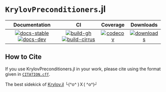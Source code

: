 # `KrylovPreconditioners`.jl

| **Documentation** | **CI** | **Coverage** | **Downloads** |
|:-----------------:|:------:|:------------:|:-------------:|
| [![docs-stable][docs-stable-img]][docs-stable-url] [![docs-dev][docs-dev-img]][docs-dev-url] | [![build-gh][build-gh-img]][build-gh-url] [![build-cirrus][build-cirrus-img]][build-cirrus-url] | [![codecov][codecov-img]][codecov-url] | [![downloads][downloads-img]][downloads-url] |

[docs-stable-img]: https://img.shields.io/badge/docs-stable-blue.svg
[docs-stable-url]: https://JuliaSmoothOptimizers.github.io/KrylovPreconditioners.jl/stable
[docs-dev-img]: https://img.shields.io/badge/docs-dev-purple.svg
[docs-dev-url]: https://JuliaSmoothOptimizers.github.io/KrylovPreconditioners.jl/dev
[build-gh-img]: https://github.com/JuliaSmoothOptimizers/KrylovPreconditioners.jl/workflows/CI/badge.svg?branch=main
[build-gh-url]: https://github.com/JuliaSmoothOptimizers/KrylovPreconditioners.jl/actions
[build-cirrus-img]: https://img.shields.io/cirrus/github/JuliaSmoothOptimizers/KrylovPreconditioners.jl?logo=Cirrus%20CI
[build-cirrus-url]: https://cirrus-ci.com/github/JuliaSmoothOptimizers/KrylovPreconditioners.jl
[codecov-img]: https://codecov.io/gh/JuliaSmoothOptimizers/KrylovPreconditioners.jl/branch/main/graph/badge.svg
[codecov-url]: https://app.codecov.io/gh/JuliaSmoothOptimizers/KrylovPreconditioners.jl
[downloads-img]: https://shields.io/endpoint?url=https://pkgs.genieframework.com/api/v1/badge/KrylovPreconditioners
[downloads-url]: https://pkgs.genieframework.com?packages=KrylovPreconditioners

## How to Cite

If you use KrylovPreconditioners.jl in your work, please cite using the format given in [`CITATION.cff`](https://github.com/JuliaSmoothOptimizers/KrylovPreconditioners.jl/blob/main/CITATION.cff).

The best sidekick of [Krylov.jl](https://github.com/JuliaSmoothOptimizers/Krylov.jl) └(^o^ )Ｘ( ^o^)┘
